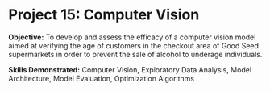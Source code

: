 # Project 15: Computer Vision

**Objective:** To develop and assess the efficacy of a computer vision model aimed at verifying the age of customers in the checkout area of Good Seed supermarkets in order to prevent the sale of alcohol to underage individuals.

**Skills Demonstrated:** Computer Vision, Exploratory Data Analysis, Model Architecture, Model Evaluation, Optimization Algorithms
